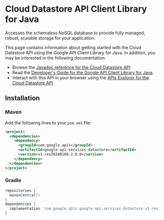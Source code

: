 # Cloud Datastore API Client Library for Java

Accesses the schemaless NoSQL database to provide fully managed, robust, scalable storage for your application. 

This page contains information about getting started with the Cloud Datastore API
using the Google API Client Library for Java. In addition, you may be interested
in the following documentation:

* Browse the [Javadoc reference for the Cloud Datastore API][javadoc]
* Read the [Developer's Guide for the Google API Client Library for Java][google-api-client].
* Interact with this API in your browser using the [APIs Explorer for the Cloud Datastore API][api-explorer]

## Installation

### Maven

Add the following lines to your `pom.xml` file:

```xml
<project>
  <dependencies>
    <dependency>
      <groupId>com.google.apis</groupId>
      <artifactId>google-api-services-datastore</artifactId>
      <version>v1-rev20240109-2.0.0</version>
    </dependency>
  </dependencies>
</project>
```

### Gradle

```gradle
repositories {
  mavenCentral()
}
dependencies {
  implementation 'com.google.apis:google-api-services-datastore:v1-rev20240109-2.0.0'
}
```

[javadoc]: https://googleapis.dev/java/google-api-services-datastore/latest/index.html
[google-api-client]: https://github.com/googleapis/google-api-java-client/
[api-explorer]: https://developers.google.com/apis-explorer/#p/datastore/v1/
